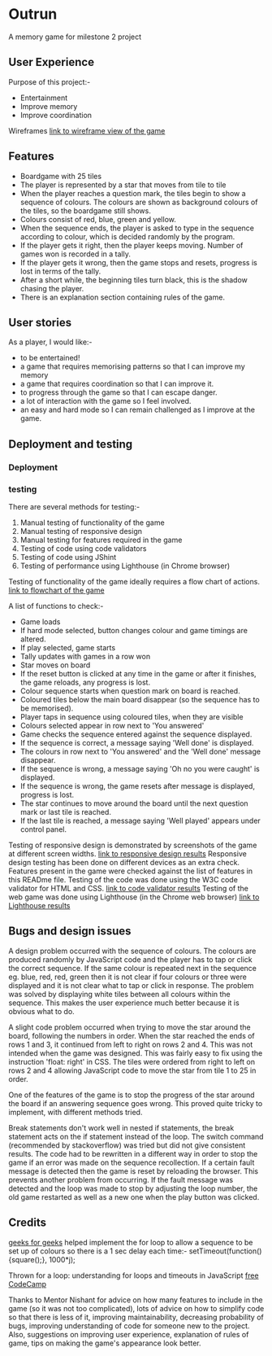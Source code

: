 # Outrun

A memory game for milestone 2 project

## User Experience

Purpose of this project:-
* Entertainment
* Improve memory
* Improve coordination

Wireframes
[link to wireframe view of the game](assets/docs/Outrun.pdf)

## Features

* Boardgame with 25 tiles
* The player is represented by a star that moves from tile to tile
* When the player reaches a question mark, the tiles begin to show a sequence of colours.
The colours are shown as background colours of the tiles, so the boardgame still shows.
* Colours consist of red, blue, green and yellow.
* When the sequence ends, the player is asked to type in the sequence according to colour,
 which is decided randomly by the program.
* If the player gets it right, then the player keeps moving. Number of games won is recorded in a tally.
* If the player gets it wrong, then the game stops and resets, progress is lost in terms of the tally.
* After a short while, the beginning tiles turn black, this is the shadow chasing the player.
* There is an explanation section containing rules of the game.

## User stories

As a player, I would like:-
* to be entertained!
* a game that requires memorising patterns so that I can improve my memory
* a game that requires coordination so that I can improve it.
* to progress through the game so that I can escape danger.
* a lot of interaction with the game so I feel involved.
* an easy and hard mode so I can remain challenged as I improve at the game.

## Deployment and testing
### Deployment
### testing
There are several methods for testing:-
1. Manual testing of functionality of the game
2. Manual testing of responsive design
3. Manual testing for features required in the game
4. Testing of code using code validators
5. Testing of code using JShint
6. Testing of performance using Lighthouse (in Chrome browser)

Testing of functionality of the game ideally requires a flow chart of actions.
[link to flowchart of the game](assets/docs/flowchart.pdf)

A list of functions to check:-
* Game loads
* If hard mode selected, button changes colour and game timings are altered.
* If play selected, game starts
* Tally updates with games in a row won
* Star moves on board
* If the reset button is clicked at any time in the game or after it finishes, the game reloads, any progress is lost.
* Colour sequence starts when question mark on board is reached.
* Coloured tiles below the main board disappear (so the sequence has to be memorised).
* Player taps in sequence using coloured tiles, when they are visible
* Colours selected appear in row next to 'You answered'
* Game checks the sequence entered against the sequence displayed.
* If the sequence is correct, a message saying 'Well done' is displayed.
* The colours in row next to 'You answered' and the 'Well done' message disappear.
* If the sequence is wrong, a message saying 'Oh no you were caught' is displayed.
* If the sequence is wrong, the game resets after message is displayed, progress is lost.
* The star continues to move around the board until the next question mark or last tile is reached.
* If the last tile is reached, a message saying 'Well played' appears under control panel.

Testing of responsive design is demonstrated by screenshots of the game at different screen widths.
[link to responsive design results](assets/docs/responsive_design.pdf)
Responsive design testing has been done on different devices as an extra check.
Features present in the game were checked against the list of features in this READme file.
Testing of the code was done using the W3C code validator for HTML and CSS.
[link to code validator results](assets/docs/code_validators.pdf)
Testing of the web game was done using Lighthouse (in the Chrome web browser)
[link to Lighthouse results](assets/docs/lighthouse.pdf)

## Bugs and design issues

A design problem occurred with the sequence of colours. The colours are produced randomly by JavaScript
code and the player has to tap or click the correct sequence. If the same colour is repeated next in the
sequence eg. blue, red, red, green then it is not clear if four colours or three were displayed and it 
is not clear what to tap or click in response. The problem was solved by displaying white tiles between
all colours within the sequence. This makes the user experience much better because it is obvious what to do.

A slight code problem occurred when trying to move the star around the board, following the numbers in order.
When the star reached the ends of rows 1 and 3, it continued from left to right on rows 2 and 4. This was not
intended when the game was designed. This was fairly easy to fix using the instruction 'float: right' in CSS.
The tiles were ordered from right to left on rows 2 and 4 allowing JavaScript code to move the star from tile 1
to 25 in order.

One of the features of the game is to stop the progress of the star around the board if an answering
sequence goes wrong. This proved quite tricky to implement, with different methods tried.

Break statements don't work well in nested if statements, the break statement acts on the if statement instead
of the loop. The switch command (recommended by stackoverflow) was tried but did not give consistent results.
The code had to be rewritten in a different way in order to stop the game if an error was made on the sequence
recollection. If a certain fault message is detected then the game is reset by reloading the browser.
This prevents another problem from occurring. If the fault message was detected and the loop was made to stop
by adjusting the loop number, the old game restarted as well as a new one when the play button was clicked.

## Credits

[geeks for geeks](www.geeksforgeeks.org) helped implement the for loop to allow a sequence to be set
up of colours so there is a 1 sec delay each time:-
setTimeout(function(){square();}, 1000*j);

Thrown for a loop: understanding for loops and timeouts in JavaScript [free CodeCamp](www.freeCodeCamp.org)

Thanks to Mentor Nishant for advice on how many features to include in the game (so it was not too complicated),
lots of advice on how to simplify code so that there is less of it, improving maintainability, decreasing 
probability of bugs, improving understanding of code for someone new to the project. Also, suggestions on
improving user experience, explanation of rules of game, tips on making the game's appearance look better.
